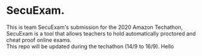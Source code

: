 # SecuExam.
This is team SecuExam's submission for the 2020 Amazon Techathon, SecuExam is a tool that allows teachers to hold automatically proctored and cheat proof online exams.  
This repo will be updated during the techathon (14/9 to 16/9).
Hello